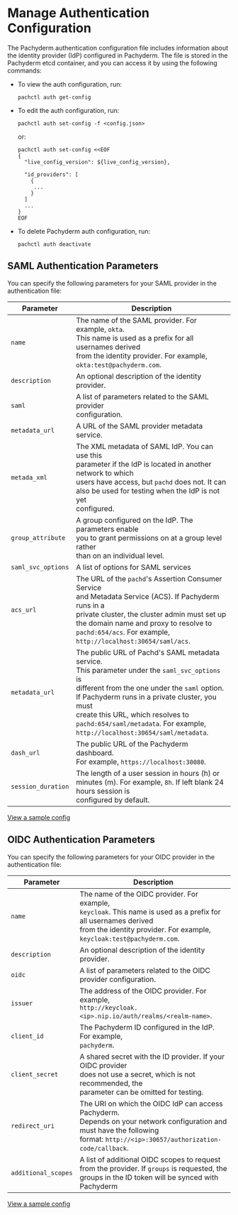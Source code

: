 # Manage Authentication Configuration

The Pachyderm authentication configuration file includes 
information about the identity provider (IdP) configured in Pachyderm.
The file is stored in the Pachyderm etcd container, and you
can access it by using the following commands:

* To view the auth configuration, run:

  ```shell
  pachctl auth get-config
  ```

* To edit the auth configuration, run:

  ```shell
  pachctl auth set-config -f <config.json>
  ```

  or:

  ```shell
  pachctl auth set-config <<EOF
  {
    "live_config_version": ${live_config_version},

    "id_providers": [
      {
       ...
      }
    ]
    ...
  }
  EOF
  ```

* To delete Pachyderm auth configuration, run:

  ```shell
  pachctl auth deactivate
  ```

## SAML Authentication Parameters

You can specify the following parameters for your SAML provider in the
authentication file:

| Parameter        | Description                          |
| ---------------- | ------------------------------------ |
| `name`           | The name of the SAML provider. For example, `okta`. <br> This name is used as a prefix for all usernames derived <br> from the identity  provider. For example, <br> `okta:test@pachyderm.com`. |
| `description`    | An optional description of the identity provider. |
| `saml`           | A list of parameters related to the SAML provider <br> configuration. |
| `metadata_url`   | A URL of the SAML provider metadata service. |
| `metada_xml`     | The XML metadata of SAML IdP. You can use this <br> parameter if the IdP is located in another network to which <br> users have access, but `pachd` does not. It can <br> also be used for testing when the IdP is not yet <br> configured. |
| `group_attribute` | A group configured on the IdP. The parameters enable <br> you to grant permissions on at a group level rather <br> than on an individual level. |
| `saml_svc_options` | A list of options for SAML services |
| `acs_url`          | The URL of the `pachd`'s Assertion Consumer Service <br> and Metadata Service (ACS). If Pachyderm runs in a <br> private cluster, the cluster admin must set up <br> the domain name and proxy to resolve to <br> `pachd:654/acs`. For example, <br> `http://localhost:30654/saml/acs`. |
| `metadata_url`    | The public URL of Pachd's SAML metadata service. <br> This parameter under the `saml_svc_options` is <br> different from the one under the `saml` option. <br> If Pachyderm runs in a private cluster, you must <br> create this URL, which resolves to <br> `pachd:654/saml/metadata`. For example, <br>`http://localhost:30654/saml/metadata`. |
| `dash_url`         | The public URL of the Pachyderm dashboard. <br> For example, `https://localhost:30080`. |
| `session_duration` | The length of a user session in hours (h) or <br> minutes (m). For example, `8h`. If left blank 24 hours session is <br> configured by default. |

[View a sample config](../saml/saml_setup/#write-pachyderm-config)

## OIDC Authentication Parameters

 You can specify the following parameters for your OIDC provider in the
 authentication file:

 | Parameter        | Description                          |
 | ---------------- | ------------------------------------ |
 | `name`           | The name of the OIDC provider. For example, <br> `keycloak`. This name is used as a prefix for all usernames derived <br> from the identity provider. For example, <br> `keycloak:test@pachyderm.com`. |
 | `description`    | An optional description of the identity provider. |
 | `oidc`           | A list of parameters related to the OIDC provider configuration. |
 | `issuer`         | The address of the OIDC provider. For example, <br> `http://keycloak.<ip>.nip.io/auth/realms/<realm-name>`. | 
 | `client_id`      | The Pachyderm ID configured in the IdP. For example, <br> `pachyderm`.
 | `client_secret`  | A shared secret with the ID provider. If your OIDC provider <br> does not use a secret, which is not recommended, the <br> parameter can be omitted for testing. |
 | `redirect_uri`   | The URI on which the OIDC IdP can access Pachyderm. <br> Depends on your network configuration and must have the following <br> format: `http://<ip>:30657/authorization-code/callback`. |
 | `additional_scopes`| A list of additional OIDC scopes to request from the provider. If `groups` is requested, the groups in the ID token will be synced with Pachyderm |


[View a sample config](../oidc/configure-keycloak/#configure-keycloak)

